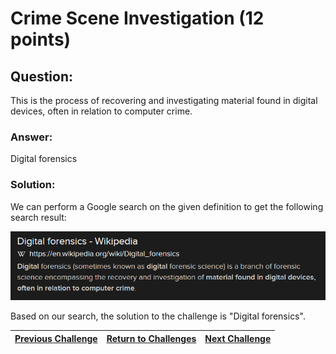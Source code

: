 # Crime Scene Investigation (12 points)

## Question:

This is the process of recovering and investigating material found in digital devices, often in relation to computer crime.

### Answer:

Digital forensics

### Solution:

We can perform a Google search on the given definition to get the following search result:

[![search-result.png](search-result.png)](https://duckduckgo.com/?q=process+of+recovering+and+investigating+material+found+in+digital+devices%2C+often+in+relation+to+computer+crime&t=ffab&atb=v1-1&ia=web)

Based on our search, the solution to the challenge is "Digital forensics".

| [Previous Challenge](/Challenges/Investigate/4) | [Return to Challenges](/Challenges/../../../#modules) | [Next Challenge](/Challenges/Investigate/6) |
| :------- | :-----: | ------: |